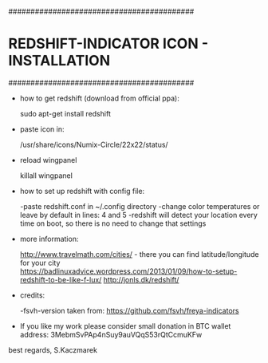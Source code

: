 ##########################################
# REDSHIFT-INDICATOR ICON - INSTALLATION #
##########################################


- how to get redshift (download from official ppa):

    sudo apt-get install redshift
    
- paste icon in:

    /usr/share/icons/Numix-Circle/22x22/status/

- reload wingpanel

    killall wingpanel

- how to set up redshift with config file:

    -paste redshift.conf in ~/.config directory
    -change color temperatures or leave by default in lines: 4 and 5 
    -redshift will detect your location every time on boot, so there is no need to change that settings

- more information:

  http://www.travelmath.com/cities/ - there you can find latitude/longitude for your city    
  https://badlinuxadvice.wordpress.com/2013/01/09/how-to-setup-redshift-to-be-like-f-lux/
  http://jonls.dk/redshift/

- credits:

    -fsvh-version taken from: https://github.com/fsvh/freya-indicators

- If you like my work please consider small donation in BTC
  wallet address: 3MebmSvPAp4nSuy9auVQqS53rQtCcmuKFw

best regards,
S.Kaczmarek
